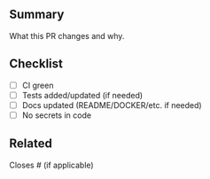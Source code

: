 ## Summary
What this PR changes and why.

## Checklist
- [ ] CI green
- [ ] Tests added/updated (if needed)
- [ ] Docs updated (README/DOCKER/etc. if needed)
- [ ] No secrets in code

## Related
Closes #<issue> (if applicable)
